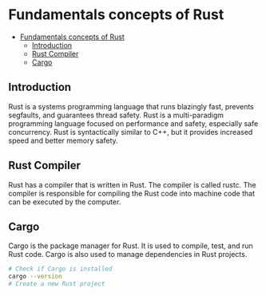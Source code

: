 # Fundamentals concepts of Rust

- [Fundamentals concepts of Rust](#fundamentals-concepts-of-rust)
  - [Introduction](#introduction)
  - [Rust Compiler](#rust-compiler)
  - [Cargo](#cargo)

## Introduction

Rust is a systems programming language that runs blazingly fast, prevents segfaults, and guarantees thread safety. Rust is a multi-paradigm programming language focused on performance and safety, especially safe concurrency. Rust is syntactically similar to C++, but it provides increased speed and better memory safety.

## Rust Compiler

Rust has a compiler that is written in Rust. The compiler is called rustc. The compiler is responsible for compiling the Rust code into machine code that can be executed by the computer.

## Cargo

Cargo is the package manager for Rust. It is used to compile, test, and run Rust code. Cargo is also used to manage dependencies in Rust projects.

```bash
# Check if Cargo is installed
cargo --version
# Create a new Rust project
